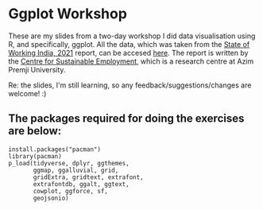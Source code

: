 # Ggplot Workshop
These are my slides from a two-day workshop I did data visualisation using R, and specifically, ggplot. All the data, which was taken from the [State of Working India, 2021](https://cse.azimpremjiuniversity.edu.in/state-of-working-india/swi-2021/) report, can be accesed [here](https://drive.google.com/drive/u/1/folders/16QUOR3eGLghk5dTdPHrZhsEfp1wbFWEM). The report is written by the [Centre for Sustainable Employment](https://cse.azimpremjiuniversity.edu.in/what-is-cse/), which is a research centre at Azim Premji University.

Re: the slides, I'm still learning, so any feedback/suggestions/changes are welcome! :)

## The packages required for doing the exercises are below:
```{r, eval=F, echo=F}
install.packages("pacman")
library(pacman)
p_load(tidyverse, dplyr, ggthemes, 
       ggmap, ggalluvial, grid, 
       gridExtra, gridtext, extrafont, 
       extrafontdb, ggalt, ggtext, 
       cowplot, ggforce, sf, 
       geojsonio)
```
